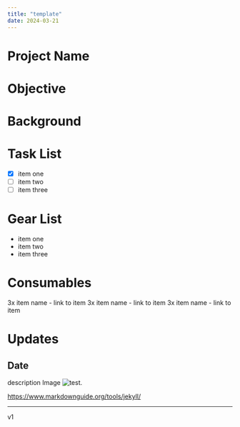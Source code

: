 ```yaml
---
title: "template"
date: 2024-03-21
---
```


# Project Name

# Objective

# Background

# Task List
- [x] item one
- [ ] item two
- [ ] item three

# Gear List
- item one
- item two
- item three

# Consumables
3x item name - link to item
3x item name - link to item
3x item name - link to item

# Updates

## Date
description
Image <img src="{{site.baseurl | prepend: site.url}}assets/test.jpg" alt="test." />



https://www.markdownguide.org/tools/jekyll/

---
v1